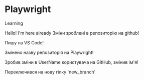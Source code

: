 # Playwright
Learning

Hello! I'm here already
Зміни зроблені в репозиторію на github!

Пишу на VS Code!

Змінено назву репозиторія на Playwright!

Зробив зміни в UserName користувача на GitHub, змінив ім'я!

Переключився на нову гілку 'new_branch'
